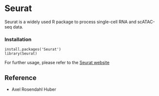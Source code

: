 # Seurat


Seurat is a widely used R package to process single-cell RNA and scATAC-seq data. 


### Installation
```
install.packages('Seurat')
library(Seurat)
```

For further usage, please refer to the [Seurat website](https://satijalab.org/seurat/)


## Reference
- Axel Rosendahl Huber